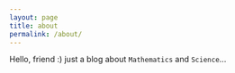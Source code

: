 ```yaml
---
layout: page
title: about
permalink: /about/
---
```


Hello, friend :) just a blog about `Mathematics` and `Science`...